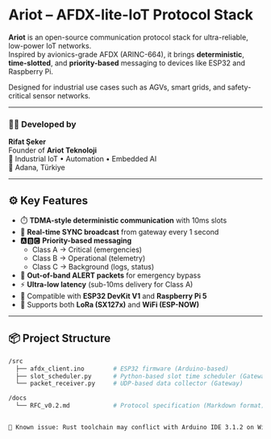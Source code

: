 # Ariot – AFDX-lite-IoT Protocol Stack

**Ariot** is an open-source communication protocol stack for ultra-reliable, low-power IoT networks.  
Inspired by avionics-grade AFDX (ARINC-664), it brings **deterministic**, **time-slotted**, and **priority-based** messaging to devices like ESP32 and Raspberry Pi.

Designed for industrial use cases such as AGVs, smart grids, and safety-critical sensor networks.

---

### 👨‍💻 Developed by  
**Rifat Şeker**  
Founder of **Ariot Teknoloji**  
🔧 Industrial IoT • Automation • Embedded AI  
📍 Adana, Türkiye

---

## ⚙️ Key Features

- ⏱️ **TDMA-style deterministic communication** with 10ms slots
- 🔁 **Real-time SYNC broadcast** from gateway every 1 second
- 🅰️🅱️🅲️ **Priority-based messaging**  
  - Class A → Critical (emergencies)  
  - Class B → Operational (telemetry)  
  - Class C → Background (logs, status)
- 🚨 **Out-of-band ALERT packets** for emergency bypass
- ⚡ **Ultra-low latency** (sub-10ms delivery for Class A)
- 📡 Compatible with **ESP32 DevKit V1** and **Raspberry Pi 5**
- 🛜 Supports both **LoRa (SX127x)** and **WiFi (ESP-NOW)**

---

## 📦 Project Structure

```bash
/src
  ├── afdx_client.ino        # ESP32 firmware (Arduino-based)
  ├── slot_scheduler.py      # Python-based slot time scheduler (Gateway)
  └── packet_receiver.py     # UDP-based data collector (Gateway)

/docs
  └── RFC_v0.2.md            # Protocol specification (Markdown format)


📌 Known issue: Rust toolchain may conflict with Arduino IDE 3.1.2 on Windows. See https://github.com/rifatsekerariot/ariot/issues/1#issue-3082451242
